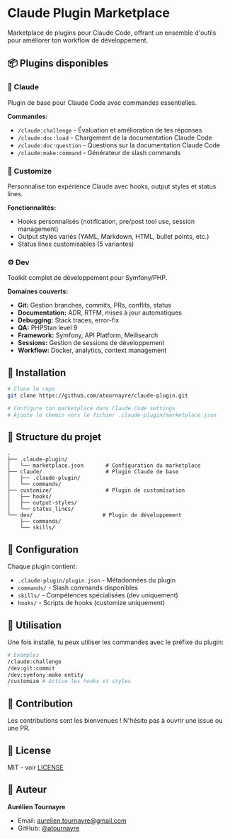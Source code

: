 # Claude Plugin Marketplace

Marketplace de plugins pour Claude Code, offrant un ensemble d'outils pour améliorer ton workflow de développement.

## 📦 Plugins disponibles

### 🤖 Claude
Plugin de base pour Claude Code avec commandes essentielles.

**Commandes:**
- `/claude:challenge` - Évaluation et amélioration de tes réponses
- `/claude:doc:load` - Chargement de la documentation Claude Code
- `/claude:doc:question` - Questions sur la documentation Claude Code
- `/claude:make:command` - Générateur de slash commands

### 🎨 Customize
Personnalise ton expérience Claude avec hooks, output styles et status lines.

**Fonctionnalités:**
- Hooks personnalisés (notification, pre/post tool use, session management)
- Output styles variés (YAML, Markdown, HTML, bullet points, etc.)
- Status lines customisables (5 variantes)

### ⚙️ Dev
Toolkit complet de développement pour Symfony/PHP.

**Domaines couverts:**
- **Git:** Gestion branches, commits, PRs, conflits, status
- **Documentation:** ADR, RTFM, mises à jour automatiques
- **Debugging:** Stack traces, error-fix
- **QA:** PHPStan level 9
- **Framework:** Symfony, API Platform, Meilisearch
- **Sessions:** Gestion de sessions de développement
- **Workflow:** Docker, analytics, context management

## 🚀 Installation

```bash
# Clone le repo
git clone https://github.com/atournayre/claude-plugin.git

# Configure ton marketplace dans Claude Code settings
# Ajoute le chemin vers le fichier .claude-plugin/marketplace.json
```

## 📝 Structure du projet

```
.
├── .claude-plugin/
│   └── marketplace.json       # Configuration du marketplace
├── claude/                    # Plugin Claude de base
│   ├── .claude-plugin/
│   └── commands/
├── customize/                 # Plugin de customisation
│   ├── hooks/
│   ├── output-styles/
│   └── status_lines/
└── dev/                      # Plugin de développement
    ├── commands/
    └── skills/
```

## 🔧 Configuration

Chaque plugin contient:
- `.claude-plugin/plugin.json` - Métadonnées du plugin
- `commands/` - Slash commands disponibles
- `skills/` - Compétences spécialisées (dev uniquement)
- `hooks/` - Scripts de hooks (customize uniquement)

## 📖 Utilisation

Une fois installé, tu peux utiliser les commandes avec le préfixe du plugin:

```bash
# Exemples
/claude:challenge
/dev:git:commit
/dev:symfony:make entity
/customize # Active les hooks et styles
```

## 🤝 Contribution

Les contributions sont les bienvenues ! N'hésite pas à ouvrir une issue ou une PR.

## 📄 License

MIT - voir [LICENSE](LICENSE)

## 👤 Auteur

**Aurélien Tournayre**
- Email: aurelien.tournayre@gmail.com
- GitHub: [@atournayre](https://github.com/atournayre)
